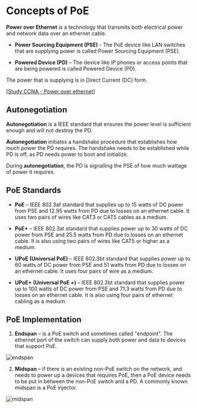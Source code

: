 # Concepts of PoE

**Power over Ethernet** is a technology that transmits both electrical power and network data over an ethernet cable.

- **Power Sourcing Equipment (PSE)** - The PoE device like LAN switches that are supplying power is called Power Sourcing Equipment (PSE).

- **Powered Device (PD)** – The device like IP phones or access points that are being powered is called Powered Device (PD).

The power that is supplying is in Direct Current (DC) form.

[[Study CCNA - Power over ethernet](https://study-ccna.com/power-over-ethernet-poe/)]

## Autonegotiation

**Autonegotiation** is a IEEE standard that ensures the power level is sufficient enough and will not destroy the PD.

**Autonegotiation** initiates a handshake procedure that establishes how much power the PD requires.
The handshake needs to be established while PD is off, as PD needs power to boot and initialize.

During **autonegotiation**, the PD is signalling the PSE of how much wattage of power it requires.

## PoE Standards

- **PoE** – IEEE 802.3af standard that supplies up to 15 watts of DC power from PSE and 12.95 watts from PD due to losses on an ethernet cable.
  It uses two pairs of wires like CAT3 or CAT5 cables as a medium.

- **PoE+** – IEEE 802.3at standard that supplies power up to 30 watts of DC power from PSE and 25.5 watts from PD due to losses on an ethernet cable.
  It is also using two pairs of wires like CAT5 or higher as a medium.

- **UPoE (Universal PoE)** – IEEE 802.3bt standard that supplies power up to 60 watts of DC power from PSE and 51 watts from PD due to losses on an ethernet cable.
  It uses four pairs of wire as a medium.

- **UPoE+ (Universal PoE +)** – IEEE 802.3bt standard that supplies power up to 100 watts of DC power from PSE and 71.3 watts from PD due to losses on an ethernet cable.
  It is also using four pairs of ethernet cabling as a medium.

## PoE Implementation

1. **Endspan** – is a PoE switch and sometimes called "endpoint".
   The ethernet port of the switch can supply both power and data to devices that support PoE.

<img src="https://www.dropbox.com/s/421khmbjlkh6jse/endspan.png?dl=1" alt="endspan" class="inline" />

2. **Midspan** – if there is an existing non-PoE switch on the network, and needs to power up a devices that requires PoE, then a PoE device needs to be put in between the non-PoE switch and a PD.
   A commonly known midspan is a PoE injector.

<img src="https://www.dropbox.com/s/79bs5drdlyup805/midspan.png?dl=1" alt="midspan" class="inline" />
